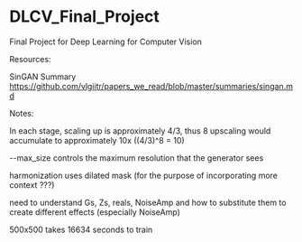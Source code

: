 # DLCV_Final_Project
Final Project for Deep Learning for Computer Vision

Resources:

SinGAN Summary https://github.com/vlgiitr/papers_we_read/blob/master/summaries/singan.md


Notes:

In each stage, scaling up is approximately 4/3, thus 8 upscaling would accumulate to approximately 10x ((4/3)^8 = 10)

--max_size controls the maximum resolution that the generator sees

harmonization uses dilated mask (for the purpose of incorporating more context ???)

need to understand Gs, Zs, reals, NoiseAmp and how to substitute them to create different effects (especially NoiseAmp)

500x500 takes 16634 seconds to train
